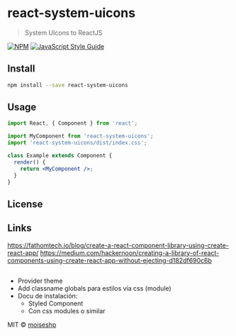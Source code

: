 # react-system-uicons

> System UIcons to ReactJS

[![NPM](https://img.shields.io/npm/v/react-system-uicons.svg)](https://www.npmjs.com/package/@moiseshp/react-system-uicons) [![JavaScript Style Guide](https://img.shields.io/badge/code_style-standard-brightgreen.svg)](https://standardjs.com)

## Install

```bash
npm install --save react-system-uicons
```

## Usage

```jsx
import React, { Component } from 'react';

import MyComponent from 'react-system-uicons';
import 'react-system-uicons/dist/index.css';

class Example extends Component {
  render() {
    return <MyComponent />;
  }
}
```

## License

## Links

https://fathomtech.io/blog/create-a-react-component-library-using-create-react-app/
https://medium.com/hackernoon/creating-a-library-of-react-components-using-create-react-app-without-ejecting-d182df690c6b

##

- Provider theme
- Add classname globals para estilos vía css (module)
- Docu de instalación:
  - Styled Component
  - Con css modules o similar

MIT © [moiseshp](https://github.com/moiseshp)
